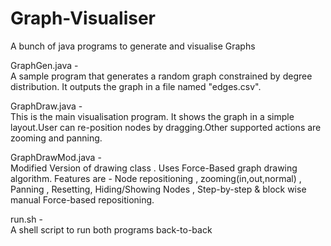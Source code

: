 # Graph-Visualiser
A bunch of java programs to generate and visualise Graphs

GraphGen.java   -   
    A sample program that generates a random graph constrained by degree distribution. It outputs the graph in a file named "edges.csv".

GraphDraw.java  -   
    This is the main visualisation program. It shows the graph in a simple layout.User can re-position nodes by dragging.Other supported actions are zooming and panning.
    
GraphDrawMod.java   -   
    Modified Version of drawing class . Uses Force-Based graph drawing algorithm. 
    Features are - Node repositioning , zooming(in,out,normal) , Panning , Resetting, Hiding/Showing Nodes , Step-by-step & block wise manual Force-based repositioning.
  
run.sh  -   
    A shell script to run both programs back-to-back
